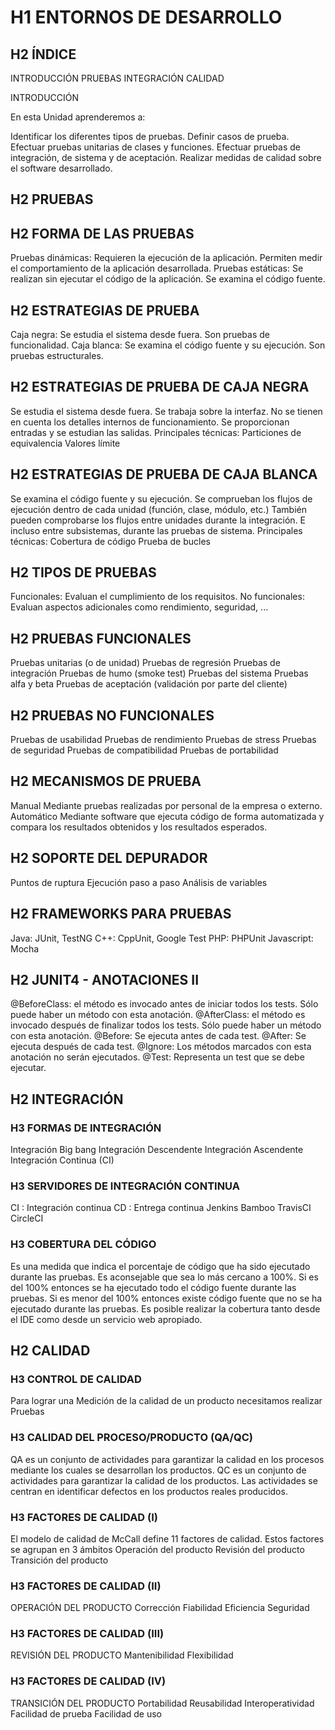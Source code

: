 
# H1 ENTORNOS DE DESARROLLO

## H2 ÍNDICE

INTRODUCCIÓN
PRUEBAS
INTEGRACIÓN
CALIDAD

INTRODUCCIÓN

En esta Unidad aprenderemos a:

Identificar los diferentes tipos de pruebas.
Definir casos de prueba.
Efectuar pruebas unitarias de clases y funciones.
Efectuar pruebas de integración, de sistema y de aceptación.
Realizar medidas de calidad sobre el software desarrollado.


## H2 PRUEBAS

## H2 FORMA DE LAS PRUEBAS

Pruebas dinámicas: Requieren la ejecución de la aplicación. Permiten medir el comportamiento de la aplicación desarrollada.
Pruebas estáticas: Se realizan sin ejecutar el código de la aplicación. Se examina el código fuente.

## H2 ESTRATEGIAS DE PRUEBA

Caja negra: Se estudia el sistema desde fuera. Son pruebas de funcionalidad.
Caja blanca: Se examina el código fuente y su ejecución. Son pruebas estructurales.

## H2 ESTRATEGIAS DE PRUEBA DE CAJA NEGRA

Se estudia el sistema desde fuera.
Se trabaja sobre la interfaz.
No se tienen en cuenta los detalles internos de funcionamiento.
Se proporcionan entradas y se estudian las salidas.
Principales técnicas:
Particiones de equivalencia
Valores límite

## H2 ESTRATEGIAS DE PRUEBA DE CAJA BLANCA

Se examina el código fuente y su ejecución.
Se comprueban los flujos de ejecución dentro de cada unidad (función, clase, módulo, etc.)
También pueden comprobarse los flujos entre unidades durante la integración.
E incluso entre subsistemas, durante las pruebas de sistema.
Principales técnicas:
Cobertura de código
Prueba de bucles

## H2 TIPOS DE PRUEBAS

Funcionales: Evaluan el cumplimiento de los requisitos.
No funcionales: Evaluan aspectos adicionales como rendimiento, seguridad, ...

## H2 PRUEBAS FUNCIONALES

Pruebas unitarias (o de unidad)
Pruebas de regresión
Pruebas de integración
Pruebas de humo (smoke test)
Pruebas del sistema
Pruebas alfa y beta
Pruebas de aceptación (validación por parte del cliente)

## H2 PRUEBAS NO FUNCIONALES

Pruebas de usabilidad
Pruebas de rendimiento
Pruebas de stress
Pruebas de seguridad
Pruebas de compatibilidad
Pruebas de portabilidad

## H2 MECANISMOS DE PRUEBA

Manual
Mediante pruebas realizadas por personal de la empresa o externo.
Automático
Mediante software que ejecuta código de forma automatizada y compara los resultados obtenidos y los resultados esperados.

## H2 SOPORTE DEL DEPURADOR

Puntos de ruptura
Ejecución paso a paso
Análisis de variables

## H2 FRAMEWORKS PARA PRUEBAS

Java: JUnit, TestNG
C++: CppUnit, Google Test
PHP: PHPUnit
Javascript: Mocha

## H2 JUNIT4 - ANOTACIONES II
@BeforeClass: el método es invocado antes de iniciar todos los tests. Sólo puede haber un método con esta anotación.
@AfterClass: el método es invocado después de finalizar todos los tests. Sólo puede haber un método con esta anotación.
@Before: Se ejecuta antes de cada test.
@After: Se ejecuta después de cada test.
@Ignore: Los métodos marcados con esta anotación no serán ejecutados.
@Test: Representa un test que se debe ejecutar.



## H2 INTEGRACIÓN

### H3 FORMAS DE INTEGRACIÓN

Integración Big bang
Integración Descendente
Integración Ascendente
Integración Continua (CI)

### H3 SERVIDORES DE INTEGRACIÓN CONTINUA

CI : Integración continua
CD : Entrega continua
Jenkins
Bamboo
TravisCI
CircleCI

### H3 COBERTURA DEL CÓDIGO

Es una medida que indica el porcentaje de código que ha sido ejecutado durante las pruebas.
Es aconsejable que sea lo más cercano a 100%.
Si es del 100% entonces se ha ejecutado todo el código fuente durante las pruebas.
Si es menor del 100% entonces existe código fuente que no se ha ejecutado durante las pruebas.
Es posible realizar la cobertura tanto desde el IDE como desde un servicio web apropiado.



## H2 CALIDAD

### H3 CONTROL DE CALIDAD

Para lograr una
Medición de la calidad de un producto
necesitamos realizar
Pruebas

### H3 CALIDAD DEL PROCESO/PRODUCTO (QA/QC)

QA es un conjunto de actividades para garantizar la calidad en los procesos mediante los cuales se desarrollan los productos.
QC es un conjunto de actividades para garantizar la calidad de los productos. Las actividades se centran en identificar defectos en los productos reales producidos.

### H3 FACTORES DE CALIDAD (I)

El modelo de calidad de McCall define 11 factores de calidad.
Estos factores se agrupan en 3 ámbitos
Operación del producto
Revisión del producto
Transición del producto

### H3 FACTORES DE CALIDAD (II)

OPERACIÓN DEL PRODUCTO
Corrección
Fiabilidad
Eficiencia
Seguridad

### H3 FACTORES DE CALIDAD (III)

REVISIÓN DEL PRODUCTO
Mantenibilidad
Flexibilidad

### H3 FACTORES DE CALIDAD (IV)

TRANSICIÓN DEL PRODUCTO
Portabilidad
Reusabilidad
Interoperatividad
Facilidad de prueba
Facilidad de uso
